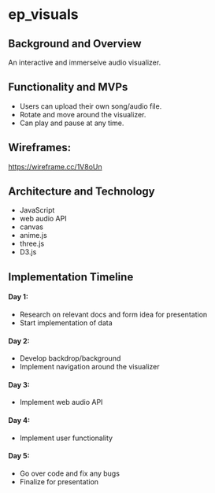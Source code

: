 # ep_visuals



## Background and Overview
An interactive and immerseive audio visualizer.

## Functionality and MVPs
* Users can upload their own song/audio file.
* Rotate and move around the visualizer.
* Can play and pause at any time.

## Wireframes:
https://wireframe.cc/1V8oUn

## Architecture and Technology
* JavaScript
* web audio API
* canvas
* anime.js
* three.js
* D3.js

## Implementation Timeline
#### Day 1:
* Research on relevant docs and form idea for presentation
* Start implementation of data

#### Day 2:
* Develop backdrop/background
* Implement navigation around the visualizer

#### Day 3:
* Implement web audio API

#### Day 4:
* Implement user functionality

#### Day 5:
* Go over code and fix any bugs
* Finalize for presentation
